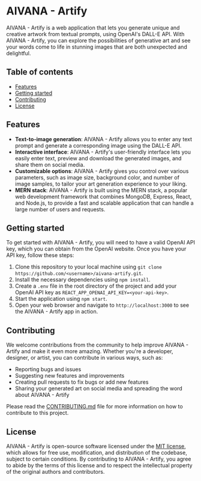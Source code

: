 # AIVANA - Artify

AIVANA - Artify is a web application that lets you generate unique and creative artwork from textual prompts, using OpenAI's DALL-E API. With AIVANA - Artify, you can explore the possibilities of generative art and see your words come to life in stunning images that are both unexpected and delightful.

## Table of contents

- [Features](#features)
- [Getting started](#getting-started)
- [Contributing](#contributing)
- [License](#license)

## Features

- **Text-to-image generation**: AIVANA - Artify allows you to enter any text prompt and generate a corresponding image using the DALL-E API.
- **Interactive interface**: AIVANA - Artify's user-friendly interface lets you easily enter text, preview and download the generated images, and share them on social media.
- **Customizable options**: AIVANA - Artify gives you control over various parameters, such as image size, background color, and number of image samples, to tailor your art generation experience to your liking.
- **MERN stack**: AIVANA - Artify is built using the MERN stack, a popular web development framework that combines MongoDB, Express, React, and Node.js, to provide a fast and scalable application that can handle a large number of users and requests.

## Getting started

To get started with AIVANA - Artify, you will need to have a valid OpenAI API key, which you can obtain from the OpenAI website. Once you have your API key, follow these steps:

1. Clone this repository to your local machine using `git clone https://github.com/<username>/aivana-artify.git`.
2. Install the necessary dependencies using `npm install`.
3. Create a `.env` file in the root directory of the project and add your OpenAI API key as `REACT_APP_OPENAI_API_KEY=<your-api-key>`.
4. Start the application using `npm start`.
5. Open your web browser and navigate to `http://localhost:3000` to see the AIVANA - Artify app in action.

## Contributing

We welcome contributions from the community to help improve AIVANA - Artify and make it even more amazing. Whether you're a developer, designer, or artist, you can contribute in various ways, such as:

- Reporting bugs and issues
- Suggesting new features and improvements
- Creating pull requests to fix bugs or add new features
- Sharing your generated art on social media and spreading the word about AIVANA - Artify

Please read the [CONTRIBUTING.md](CONTRIBUTING.md) file for more information on how to contribute to this project.

## License

AIVANA - Artify is open-source software licensed under the [MIT license](LICENSE.md), which allows for free use, modification, and distribution of the codebase, subject to certain conditions. By contributing to AIVANA - Artify, you agree to abide by the terms of this license and to respect the intellectual property of the original authors and contributors.
